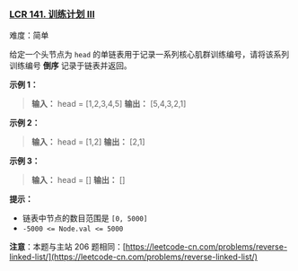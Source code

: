 ### [LCR 141. 训练计划 III](https://leetcode.cn/problems/fan-zhuan-lian-biao-lcof/)

难度：简单

给定一个头节点为 `head` 的单链表用于记录一系列核心肌群训练编号，请将该系列训练编号 **倒序** 记录于链表并返回。

**示例 1：**

> **输入：** head = [1,2,3,4,5]
> **输出：** [5,4,3,2,1]

**示例 2：**

> **输入：** head = [1,2]
> **输出：** [2,1]

**示例 3：**

> **输入：** head = []
> **输出：** []

**提示：**

- 链表中节点的数目范围是 `[0, 5000]`
- `-5000 <= Node.val <= 5000`

**注意**：本题与主站 206 题相同：[https://leetcode-cn.com/problems/reverse-linked-list/](https://leetcode-cn.com/problems/reverse-linked-list/)
